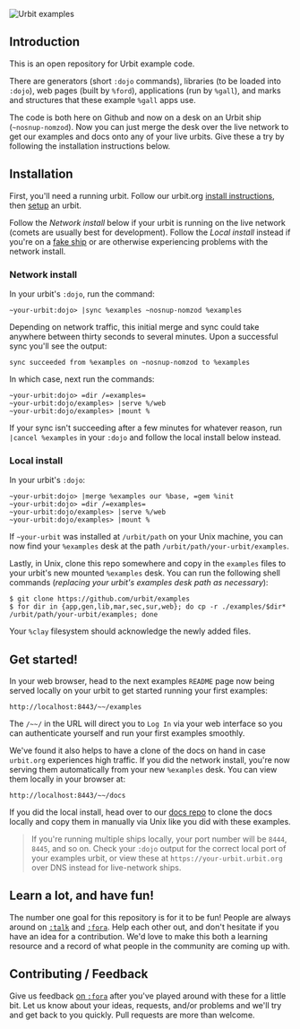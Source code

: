 ![Urbit examples](https://storage.googleapis.com/media.urbit.org/site/examples-screen.png)

## Introduction

This is an open repository for Urbit example code.

There are generators (short `:dojo` commands), libraries (to be loaded into
`:dojo`), web pages (built by `%ford`), applications (run by `%gall`), and marks
and structures that these example `%gall` apps use.

The code is both here on Github and now on a desk on an Urbit ship
(`~nosnup-nomzod`). Now you can just merge the desk over the live network to get
our examples and docs onto any of your live urbits. Give these a try by
following the installation instructions below.

## Installation

First, you'll need a running urbit. Follow our urbit.org [install
instructions](https://urbit.org/docs/using/install), then
[setup](https://urbit.org/docs/using/setup) an urbit.

Follow the *Network install* below if your urbit is running on the live network
(comets are usually best for development). Follow the *Local install* instead if
you're on a [fake
ship](https://urbit.org/fora/posts/~2017.1.5..21.31.04..20f3~/) or are otherwise
experiencing problems with the network install.

### Network install

In your urbit's `:dojo`, run the command:

    ~your-urbit:dojo> |sync %examples ~nosnup-nomzod %examples

Depending on network traffic, this initial merge and sync could take anywhere
between thirty seconds to several minutes. Upon a successful sync you'll see the
output:

    sync succeeded from %examples on ~nosnup-nomzod to %examples

In which case, next run the commands:

    ~your-urbit:dojo> =dir /=examples=
    ~your-urbit:dojo/examples> |serve %/web
    ~your-urbit:dojo/examples> |mount %

If your sync isn't succeeding after a few minutes for whatever reason, run
`|cancel %examples` in your `:dojo` and follow the local install below instead.

### Local install

In your urbit's `:dojo`:

    ~your-urbit:dojo> |merge %examples our %base, =gem %init
    ~your-urbit:dojo> =dir /=examples=
    ~your-urbit:dojo/examples> |serve %/web
    ~your-urbit:dojo/examples> |mount %

If `~your-urbit` was installed at `/urbit/path` on your Unix machine, you can
now find your `%examples` desk at the path `/urbit/path/your-urbit/examples`.

Lastly, in Unix, clone this repo somewhere and copy in the `examples` files to
your urbit's new mounted `%examples` desk. You can run the following shell
commands (*replacing your urbit's examples desk path as necessary*):

    $ git clone https://github.com/urbit/examples
    $ for dir in {app,gen,lib,mar,sec,sur,web}; do cp -r ./examples/$dir* /urbit/path/your-urbit/examples; done

Your `%clay` filesystem should acknowledge the newly added files.

## Get started!

In your web browser, head to the next examples `README` page now being served
locally on your urbit to get started running your first examples:

    http://localhost:8443/~~/examples

The `/~~/` in the URL will direct you to `Log In` via your web interface so you
can authenticate yourself and run your first examples smoothly.

We've found it also helps to have a clone of the docs on hand in case
`urbit.org` experiences high traffic. If you did the network install, you're now
serving them automatically from your new `%examples` desk. You can view them
locally in your browser at:

    http://localhost:8443/~~/docs

If you did the local install, head over to our [docs
repo](https://github.com/urbit/docs) to clone the docs locally and copy them in
manually via Unix like you did with these examples.

> If you're running multiple ships locally, your port number will be `8444`,
> `8445`, and so on. Check your `:dojo` output for the correct local port of
> your examples urbit, or view these at `https://your-urbit.urbit.org` over DNS
> instead for live-network ships.

## Learn a lot, and have fun!

The number one goal for this repository is for it to be fun! People are always
around on [`:talk`](https://urbit.org/docs/using/setup#-messaging-talk) and
[`:fora`](https://urbit.org/~~/fora). Help each other out, and don't hesitate if
you have an idea for a contribution. We'd love to make this both a learning
resource and a record of what people in the community are coming up with.

## Contributing / Feedback

Give us feedback [on
`:fora`](https://urbit.org/~~/fora/posts/~2017.8.3..20.53.26..c361~/) after
you've played around with these for a little bit. Let us know about your ideas,
requests, and/or problems and we'll try and get back to you quickly. Pull
requests are more than welcome.

